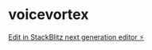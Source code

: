 # voicevortex

[Edit in StackBlitz next generation editor ⚡️](https://stackblitz.com/~/github.com/Creativityliberty/voicevortex)